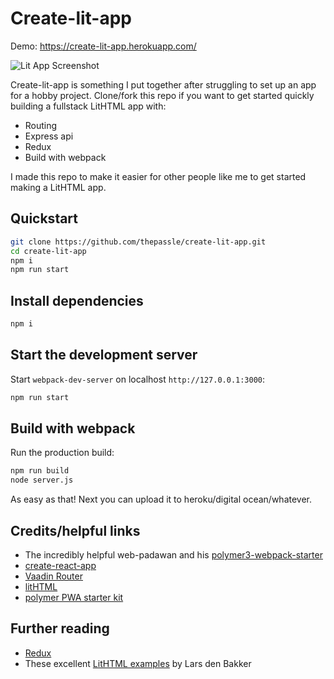 # Create-lit-app

Demo:
https://create-lit-app.herokuapp.com/

![Lit App Screenshot](https://i.imgur.com/oOUk6cf.png)

Create-lit-app is something I put together after struggling to set up an app for a hobby project. Clone/fork this repo if you want to get started quickly building a fullstack LitHTML app with:

* Routing
* Express api
* Redux
* Build with webpack

I made this repo to make it easier for other people like me to get started making a LitHTML app.

## Quickstart

```sh
git clone https://github.com/thepassle/create-lit-app.git
cd create-lit-app
npm i
npm run start
```

## Install dependencies

```sh
npm i
```

## Start the development server

Start `webpack-dev-server` on localhost `http://127.0.0.1:3000`:

```sh
npm run start
```

## Build with webpack

Run the production build:

```sh
npm run build
node server.js
```

As easy as that! Next you can upload it to heroku/digital ocean/whatever.

## Credits/helpful links
* The incredibly helpful web-padawan and his [polymer3-webpack-starter](https://github.com/web-padawan/polymer3-webpack-starter)
* [create-react-app](https://github.com/facebook/create-react-app)
* [Vaadin Router](https://github.com/vaadin/vaadin-router)
* [litHTML](https://github.com/Polymer/lit-html)
* [polymer PWA starter kit](https://github.com/Polymer/pwa-starter-kit)

## Further reading
* [Redux](https://redux.js.org/introduction)
* These excellent [LitHTML examples](https://github.com/LarsDenBakker/lit-html-examples) by Lars den Bakker
